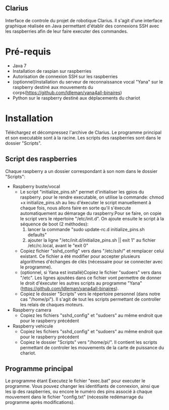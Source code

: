 ## Clarius
Interface de controle du projet de robotique Clarius. Il s'agit d'une interface graphique réalisée en Java permettant d'établir des connexions SSH avec les raspberries afin de leur faire executer des commandes.

# Pré-requis
- Java 7
- Installation de raspian sur raspberries
- Autorisation de connexion SSH sur les raspberries
- (optionnel)Installation du serveur de reconnaissance vocal "Yana" sur le raspberry destiné aux mouvements du corps(https://github.com/ldleman/yana4all-binaires)
- Python sur le raspberry destiné aux déplacements du chariot

# Installation
Téléchargez et décompressez l'archive de Clarius. Le programme principal et son executable sont à la racine. Les scripts des raspberries sont dans le dossier "Scripts".
## Script des raspberries
Chaque raspberry a un dossier correspondant à son nom dans le dossier "Scripts":
- Raspberry buste/vocal
    - Le script "initialize_pins.sh" permet d'initialiser les gpios du raspberry.
    pour le rendre executable, on utilise la commande: chmod +x initialize_pins.sh
au lieu d'éxecuter le script manuellement à chaque fois, nous allons faire en sorte qu'il s'éxecute automatiquement au démarage du raspberry.Pour se faire, on copie le script vers le répertoire "/etc/init.d". On ajoute ensuite le script à la séquence de boot (2 méthodes): 
      1. lancer la commande "sudo update-rc.d initialize_pins.sh defaults"
      2. ajouter la ligne "/etc/init.d/initialize_pins.sh || exit 1" au fichier /etc/rc.local, avant le "exit 0"
    - Copiez fichier "sshd_config" vers dans "/etc/ssh/" et remplacer celui existant. Ce fichier a été modifier pour accepter plusieurs algorithmes d'échanges de clés (nécessaire pour se connecter avec le programme).
    - (optionnel, si Yana est installé)Copiez le fichier "sudoers" vers dans "/etc". Les lignes ajoutées dans ce fichier vont permettre de donner le droit d'éxecuter les autres scripts au programme "Yana" (https://github.com/ldleman/yana4all-binaires).
    - Copiez le dossier "Scripts" vers le répertoire personnel (dans notre cas "/home/pi"). Il s'agit de tout les scripts permettant de controller les relais de chaques moteurs.
- Raspberry camera
    - Copiez les fichiers "sshd_config" et "sudoers" au même endroit que pour le raspberry précédent
- Raspberry vehicule
    - Copiez les fichiers "sshd_config" et "sudoers" au même endroit que pour le raspberry précédent
    - Copiez le dossier "Scripts" vers "/home/pi/". Il contient les scripts permettant de controler les mouvements de la carte de puissance du chariot.


## Programme principal
Le programme étant Executez le fichier "exec.bat" pour executer le programme. Vous pouvez changer les identifiants de connexion, ainsi que les ip des raspberries, ou encore le numéro des pins associé à chaque mouvement dans le fichier "config.txt" (nécessite redémarrage du programme après modifications).

